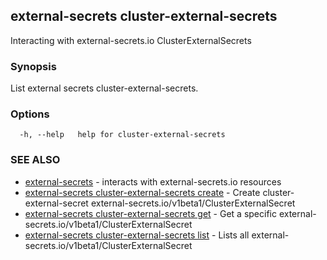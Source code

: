 ## external-secrets cluster-external-secrets

Interacting with external-secrets.io ClusterExternalSecrets

### Synopsis

List external secrets cluster-external-secrets.

### Options

```
  -h, --help   help for cluster-external-secrets
```

### SEE ALSO

* [external-secrets](external-secrets.md)	 - interacts with external-secrets.io resources
* [external-secrets cluster-external-secrets create](external-secrets_cluster-external-secrets_create.md)	 - Create cluster-external-secret external-secrets.io/v1beta1/ClusterExternalSecret
* [external-secrets cluster-external-secrets get](external-secrets_cluster-external-secrets_get.md)	 - Get a specific external-secrets.io/v1beta1/ClusterExternalSecret
* [external-secrets cluster-external-secrets list](external-secrets_cluster-external-secrets_list.md)	 - Lists all external-secrets.io/v1beta1/ClusterExternalSecret
